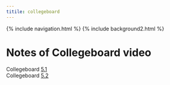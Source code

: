 ```yaml
---
titile: collegeboard
---
```


{% include navigation.html %}
{% include background2.html %}
# Notes of Collegeboard video
Collegeboard [5.1](5.1) <br>
Collegeboard [5.2](5.2) <br>


